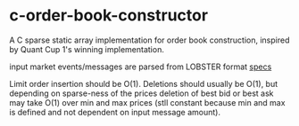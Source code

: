 # c-order-book-constructor

A C sparse static array implementation for order book construction,
inspired by Quant Cup 1's winning implementation.

input market events/messages are parsed from LOBSTER format [specs](https://lobsterdata.com/info/DataStructure.php)

Limit order insertion should be O(1). Deletions should usually be O(1), but depending on sparse-ness of the prices deletion of best bid or best ask may take O(1) over min and max prices (stll constant because min and max is defined and not dependent on input message amount).

